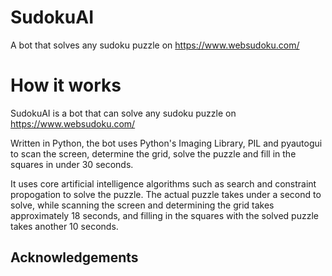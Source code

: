 # SudokuAI
A bot that solves any sudoku puzzle on https://www.websudoku.com/

# How it works

SudokuAI is a bot that can solve any sudoku puzzle on https://www.websudoku.com/

Written in Python, the bot uses Python's Imaging Library, PIL and pyautogui to scan the screen, determine the grid, solve the puzzle
and fill in the squares in under 30 seconds.

It uses core artificial intelligence algorithms such as search and constraint propogation to solve the puzzle. The actual puzzle takes under
a second to solve, while scanning the screen and determining the grid takes approximately 18 seconds, and filling in the squares with the solved
puzzle takes another 10 seconds.

## Acknowledgements

